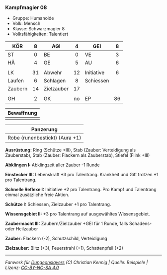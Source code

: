 ### Kampfmagier 08

- Gruppe: Humanoide
- Volk: Mensch
- Klasse: Schwarzmagier 8
- Volksfähigkeiten: Talentiert

| KÖR     |  8  | AGI        |  4  | GEI        |  8  |
| ------- | :-: | ---------- | :-: | ---------- | :-: |
| ST      |  0  | BE         |  0  | VE         |  3  |
| HÄ      |  4  | GE         |  5  | AU         |  6  |
|         |     |            |     |            |     |
| LK      | 31  | Abwehr     | 12  | Initiative |  6  |
| Laufen  |  6  | Schlagen   |  8  | Schiessen  |     |
| Zaubern | 14  | Zielzauber | 17  |            |     |
|         |     |            |     |            |     |
| GH      |  2  | GK         | no  | EP         | 86  |

| Bewaffnung |
| :--------: |
|            |

|           Panzerung            |
| :----------------------------: |
| Robe (runenbestickt) (Aura +1) |

**Ausrüstung:** Ring (Schütze +III), Stab (Zauber: Verteidigung als Zauberstab), Stab (Zauber: Flackern als Zauberstab), Stiefel (Flink +III)

**Abklingen I:** Abklingzeit aller Zauber -1 Runde

**Einstecker III:** Lebenskraft +3 pro Talentrang. Krankheit und Gift trotzen +1 pro Talentrang.

**Schnelle Reflexe I:** Initiative +2 pro Talentrang. Pro Kampf und Talentrang einmal zusätzliche freie Aktion.

**Schütze I:** Schiessen, Zielzauber +1 pro Talentrang.

**Wissensgebiet II:** +3 pro Talentrang auf ausgewähltes Wissensgebiet.

**Zaubermacht III:** Zaubern/Zielzauber +GEI für 1 Runde, falls Schadens- oder Heilzauber

**Zauber:** Flackern (-2), Schutzschild, Verteidigung

**Zielzauber:** Blitz (+3), Feuerstrahl (+1), Schattenpfeil (+2)

---

_Fanwerk für [Dungeonslayers](https://www.dungeonslayers.net/) (C) Christian Kennig | Quelle: Beispiele | Lizenz: [CC-BY-NC-SA 4.0](https://creativecommons.org/licenses/by-nc-sa/4.0/deed.de)_
